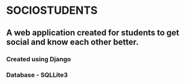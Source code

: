 # SOCIOSTUDENTS

## A web application created for students to get social and know each other better. 

### Created using Django

### Database - SQLLite3
